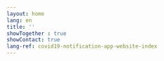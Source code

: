 ```yaml
---
layout: home
lang: en
title: ''
showTogether : true
showContact: true
lang-ref: covid19-notification-app-website-index
---
```

